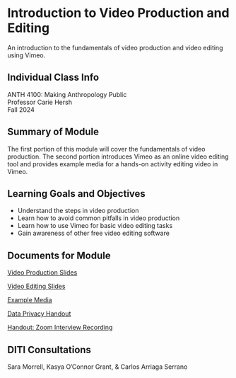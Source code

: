 <h1>Introduction to Video Production and Editing</h1>

An introduction to the fundamentals of video production and video editing using Vimeo.

<h2>Individual Class Info</h2>

ANTH 4100: Making Anthropology Public
<br>
Professor Carie Hersh
<br>
Fall 2024

<h2>Summary of Module</h2>

The first portion of this module will cover the fundamentals of video production. The second portion introduces Vimeo as an online video editing tool and provides example media for a hands-on activity editing video in Vimeo. 

<h2>Learning Goals and Objectives</h2>

* Understand the steps in video production
* Learn how to avoid common pitfalls in video production
* Learn how to use Vimeo for basic video editing tasks 
* Gain awareness of other free video editing software

<h2>Documents for Module</h2>

[Video Production Slides]()

[Video Editing Slides]()

[Example Media]()

[Data Privacy Handout](https://github.com/NULabNortheastern/digitalassignmentshowcase/blob/672f6915b864920a65d1617b0b48f57f7fe84295/handouts/general/Handout_%20Data%20Privacy.pdf)

[Handout: Zoom Interview Recording](https://github.com/NULabNortheastern/digitalassignmentshowcase/blob/126a1606200d50e3ef506c09e2791f86feb5a44e/audio-editing_podcasting/fa24-hersh-anth4100-audacity/Handout_%20Zoom%20Interview%20Recording.pdf)

<h2>DITI Consultations</h2>

Sara Morrell, Kasya O’Connor Grant, & Carlos Arriaga Serrano
